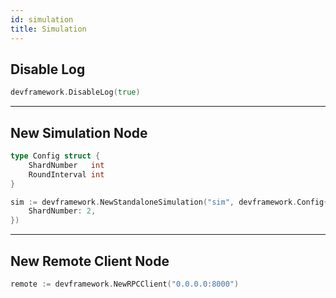 ```yaml
---
id: simulation
title: Simulation
---
```


## Disable Log

```go
devframework.DisableLog(true)
```
---

## New Simulation Node
```go
type Config struct {
	ShardNumber   int
	RoundInterval int
}
```
```go title="Example: create a simulation name 'sim' with 2 ShardChains"
sim := devframework.NewStandaloneSimulation("sim", devframework.Config{
    ShardNumber: 2,
})
```
---

## New Remote Client Node
```go
remote := devframework.NewRPCClient("0.0.0.0:8000")
```